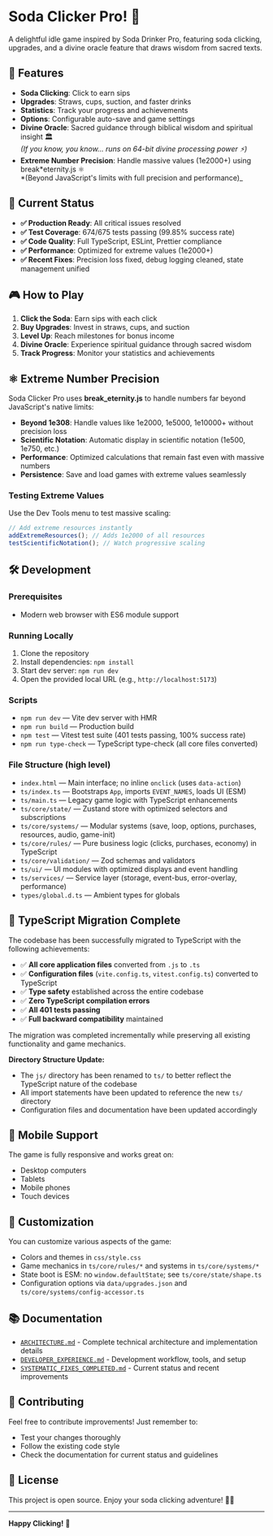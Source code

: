 # Soda Clicker Pro! 🥤

A delightful idle game inspired by Soda Drinker Pro, featuring soda clicking, upgrades, and a divine oracle feature that draws wisdom from sacred texts.

## 🚀 Features

- **Soda Clicking**: Click to earn sips
- **Upgrades**: Straws, cups, suction, and faster drinks
- **Statistics**: Track your progress and achievements
- **Options**: Configurable auto-save and game settings
- **Divine Oracle**: Sacred guidance through biblical wisdom and spiritual insight 🏛️<br/>
  _(If you know, you know... runs on 64-bit divine processing power ⚡)_
- **Extreme Number Precision**: Handle massive values (1e2000+) using break*eternity.js ⚛️<br/>
  *(Beyond JavaScript's limits with full precision and performance)\_

## 🚀 Current Status

- **✅ Production Ready**: All critical issues resolved
- **✅ Test Coverage**: 674/675 tests passing (99.85% success rate)
- **✅ Code Quality**: Full TypeScript, ESLint, Prettier compliance
- **✅ Performance**: Optimized for extreme values (1e2000+)
- **✅ Recent Fixes**: Precision loss fixed, debug logging cleaned, state management unified

## 🎮 How to Play

1. **Click the Soda**: Earn sips with each click
2. **Buy Upgrades**: Invest in straws, cups, and suction
3. **Level Up**: Reach milestones for bonus income
4. **Divine Oracle**: Experience spiritual guidance through sacred wisdom
5. **Track Progress**: Monitor your statistics and achievements

## ⚛️ Extreme Number Precision

Soda Clicker Pro uses **break_eternity.js** to handle numbers far beyond JavaScript's native limits:

- **Beyond 1e308**: Handle values like 1e2000, 1e5000, 1e10000+ without precision loss
- **Scientific Notation**: Automatic display in scientific notation (1e500, 1e750, etc.)
- **Performance**: Optimized calculations that remain fast even with massive numbers
- **Persistence**: Save and load games with extreme values seamlessly

### Testing Extreme Values

Use the Dev Tools menu to test massive scaling:

```javascript
// Add extreme resources instantly
addExtremeResources(); // Adds 1e2000 of all resources
testScientificNotation(); // Watch progressive scaling
```

## 🛠️ Development

### Prerequisites

- Modern web browser with ES6 module support

### Running Locally

1. Clone the repository
2. Install dependencies: `npm install`
3. Start dev server: `npm run dev`
4. Open the provided local URL (e.g., `http://localhost:5173`)

### Scripts

- `npm run dev` — Vite dev server with HMR
- `npm run build` — Production build
- `npm test` — Vitest test suite (401 tests passing, 100% success rate)
- `npm run type-check` — TypeScript type-check (all core files converted)

### File Structure (high level)

- `index.html` — Main interface; no inline `onclick` (uses `data-action`)
- `ts/index.ts` — Bootstraps `App`, imports `EVENT_NAMES`, loads UI (ESM)
- `ts/main.ts` — Legacy game logic with TypeScript enhancements
- `ts/core/state/` — Zustand store with optimized selectors and subscriptions
- `ts/core/systems/` — Modular systems (save, loop, options, purchases, resources, audio, game-init)
- `ts/core/rules/` — Pure business logic (clicks, purchases, economy) in TypeScript
- `ts/core/validation/` — Zod schemas and validators
- `ts/ui/` — UI modules with optimized displays and event handling
- `ts/services/` — Service layer (storage, event-bus, error-overlay, performance)
- `types/global.d.ts` — Ambient types for globals

## 🔷 TypeScript Migration Complete

The codebase has been successfully migrated to TypeScript with the following achievements:

- ✅ **All core application files** converted from `.js` to `.ts`
- ✅ **Configuration files** (`vite.config.ts`, `vitest.config.ts`) converted to TypeScript
- ✅ **Type safety** established across the entire codebase
- ✅ **Zero TypeScript compilation errors**
- ✅ **All 401 tests passing**
- ✅ **Full backward compatibility** maintained

The migration was completed incrementally while preserving all existing functionality and game mechanics.

**Directory Structure Update:**

- The `js/` directory has been renamed to `ts/` to better reflect the TypeScript nature of the codebase
- All import statements have been updated to reference the new `ts/` directory
- Configuration files and documentation have been updated accordingly

## 📱 Mobile Support

The game is fully responsive and works great on:

- Desktop computers
- Tablets
- Mobile phones
- Touch devices

## 🎨 Customization

You can customize various aspects of the game:

- Colors and themes in `css/style.css`
- Game mechanics in `ts/core/rules/*` and systems in `ts/core/systems/*`
- State boot is ESM: no `window.defaultState`; see `ts/core/state/shape.ts`
- Configuration options via `data/upgrades.json` and `ts/core/systems/config-accessor.ts`

## 📚 Documentation

- [`ARCHITECTURE.md`](./ARCHITECTURE.md) - Complete technical architecture and implementation details
- [`DEVELOPER_EXPERIENCE.md`](./DEVELOPER_EXPERIENCE.md) - Development workflow, tools, and setup
- [`SYSTEMATIC_FIXES_COMPLETED.md`](./SYSTEMATIC_FIXES_COMPLETED.md) - Current status and recent improvements

## 🤝 Contributing

Feel free to contribute improvements! Just remember to:

- Test your changes thoroughly
- Follow the existing code style
- Check the documentation for current status and guidelines

## 📄 License

This project is open source. Enjoy your soda clicking adventure! 🥤✨

---

**Happy Clicking!** 🎯
